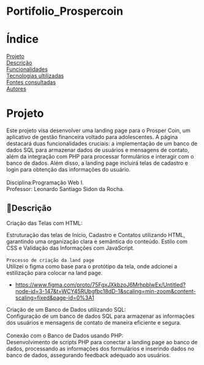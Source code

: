 # Portifolio_Prospercoin
# Índice
[Projeto ](#projeto)  
[Descrição](#descrição)  
[Funcionalidades](#funcionalidades)  
[Tecnologias ultilizadas](#tecnologias-ultilizadas)    
[Fontes consultadas](#fontes-consultadas)  
[Autores](#autores)  

# Projeto 
Este projeto visa desenvolver uma landing page para o Prosper Coin, um aplicativo de gestão financeira voltado para adolescentes. A página destacará duas funcionalidades cruciais: a implementação de um banco de dados SQL para armazenar dados de usuários e mensagens de contato, além da integração com PHP para processar formulários e interagir com o banco de dados. Além disso, a landing page incluirá telas de cadastro e login para obtenção das informações do usuário.
<br>
<br>
Disciplina:Programação Web I. <br>
Professor: Leonardo Santiago Sidon da Rocha.


## 📰Descrição
Criação das Telas com HTML:

Estruturação das telas de Início, Cadastro e Contatos utilizando HTML, garantindo uma organização clara e semântica do conteúdo.
Estilo com CSS e Validação das Informações com JavaScript.
<br>
<br>
`Processo de criação da land page`<br>
Utilizei o figma como base para o protótipo da tela, onde adcionei a estilização para colocar na land page.
 * https://www.figma.com/proto/75FgxJXkbzoJ6MrhpblwEx/Untitled?node-id=3-147&t=WCY45RUbgfbc18dD-1&scaling=min-zoom&content-scaling=fixed&page-id=0%3A1
   <br>

Criação de um Banco de Dados utilizando SQL:<br>
Configuração de um banco de dados SQL para armazenar as informações dos usuários e mensagens de contato de maneira eficiente e segura.
<br>
<br>
Conexão com o Banco de Dados usando PHP:<br>
Desenvolvimento de scripts PHP para conectar a landing page ao banco de dados, processando as informações dos formulários e inserindo dados no banco de dados, assegurando feedback adequado aos usuários.
<br>
